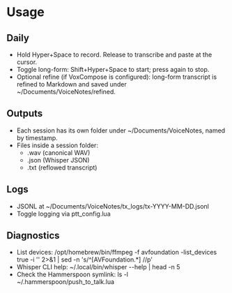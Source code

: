 # Usage

## Daily
- Hold Hyper+Space to record. Release to transcribe and paste at the cursor.
- Toggle long-form: Shift+Hyper+Space to start; press again to stop.
- Optional refine (if VoxCompose is configured): long-form transcript is refined to Markdown and saved under ~/Documents/VoiceNotes/refined.

## Outputs
- Each session has its own folder under ~/Documents/VoiceNotes, named by timestamp.
- Files inside a session folder:
  - <timestamp>.wav (canonical WAV)
  - <timestamp>.json (Whisper JSON)
  - <timestamp>.txt (reflowed transcript)

## Logs
- JSONL at ~/Documents/VoiceNotes/tx_logs/tx-YYYY-MM-DD.jsonl
- Toggle logging via ptt_config.lua

## Diagnostics
- List devices: /opt/homebrew/bin/ffmpeg -f avfoundation -list_devices true -i '' 2>&1 | sed -n 's/^\[AVFoundation.*\] //p'
- Whisper CLI help: ~/.local/bin/whisper --help | head -n 5
- Check the Hammerspoon symlink: ls -l ~/.hammerspoon/push_to_talk.lua

